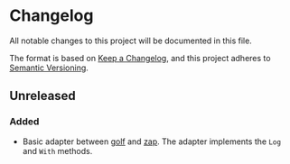 # Changelog

All notable changes to this project will be documented in this file.

The format is based on [Keep
a Changelog](https://keepachangelog.com/en/1.0.0/), and this project
adheres to [Semantic Versioning](https://semver.org/spec/v2.0.0.html).

## Unreleased

### Added

* Basic adapter between [golf](https://github.com/fhofherr/golf) and
  [zap](https://github.com/uber-go/zap). The adapter implements the
  `Log` and `With` methods.
